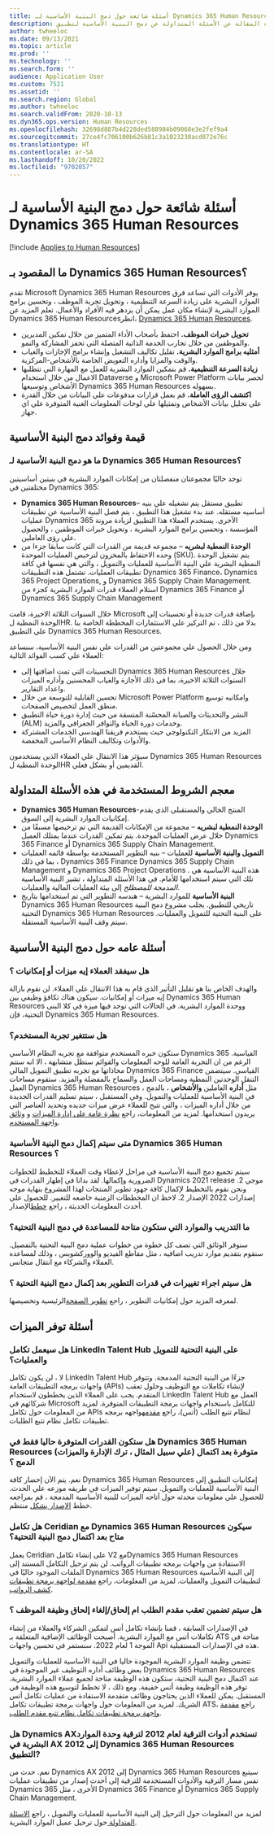 ```yaml
---
title: أسئلة شائعة حول دمج البنية الأساسية لـ Dynamics 365 Human Resources
description: تجيب هذه المقالة عن الأسئلة المتداولة عن دمج البنية الأساسية لتطبيق Microsoft Dynamics 365 Human Resources وتطبيقات التمويل والعمليات.
author: twheeloc
ms.date: 09/13/2021
ms.topic: article
ms.prod: ''
ms.technology: ''
ms.search.form: ''
audience: Application User
ms.custom: 7521
ms.assetid: ''
ms.search.region: Global
ms.author: twheeloc
ms.search.validFrom: 2020-10-13
ms.dyn365.ops.version: Human Resources
ms.openlocfilehash: 32698d887b4d228ded588984b09068e3e2fef9a4
ms.sourcegitcommit: 27ce4fc706100b626b81c3a1023238acd872e76c
ms.translationtype: HT
ms.contentlocale: ar-SA
ms.lasthandoff: 10/20/2022
ms.locfileid: "9702057"
---
```

# <a name="dynamics-365-human-resources-infrastructure-merge-faq"></a>أسئلة شائعة حول دمج البنية الأساسية لـ Dynamics 365 Human Resources

[!include [Applies to Human Resources](../includes/applies-to-hr.md)]

## <a name="what-is-dynamics-365-human-resources"></a>ما المقصود بـ Dynamics 365 Human Resources؟

تقدم Microsoft Dynamics 365 Human Resources يوفر الأدوات التي تساعد فرق الموارد البشرية على زيادة السرعة التنظيمية ، وتحويل تجربة الموظف ، وتحسين برامج الموارد البشرية لإنشاء مكان عمل يمكن أن يزدهر فيه الأفراد والأعمال. تعلم المزيد عن Dynamics 365 Human Resourcesانظر، [Dynamics 365 Human Resources](https://dynamics.microsoft.com/human-resources/overview/).

- **تحويل خبرات الموظف.** احتفظ بأصحاب الأداء المتميز من خلال تمكين المديرين والموظفين من خلال تجارب الخدمة الذاتية المتصلة التي تحفز المشاركة والنمو.
- **أمثليه برامج الموارد البشرية.** تقليل تكاليف التشغيل وإنشاء برامج الإجازات والغياب والوقت والمزايا وأداره التعويض الخاصة بالأشخاص-المركزية.
- **زيادة السرعة التنظيمية.** قم بتمكين الموارد البشرية للعمل مع المهارة التي تتطلبها الاعمال من خلال استخدام Dataverse و Microsoft Power Platform لحصر بيانات الأشخاص وتوسيعها Dynamics 365 Human Resources بسهوله.
- **اكتشف الرؤى العاملة.** قم بعمل قرارات مدفوعات علي البيانات من خلال القدرة علي تحليل بيانات الأشخاص وتمثيلها علي لوحات المعلومات الغنية المتوفرة علي اي جهاز.

## <a name="value-and-benefits-of-the-infrastructure-merge"></a>قيمة وفوائد دمج البنية الأساسية

### <a name="what-is-the-dynamics-365-human-resources-infrastructure-merge"></a>ما هو دمج البنية الأساسية لـ Dynamics 365 Human Resources؟

توجد حاليًا مجموعتان منفصلتان من إمكانات الموارد البشرية في بنيتين أساسيتين مختلفتين في Dynamics 365:

- **Dynamics 365 Human Resources**– تطبيق مستقل يتم تشغيله علي بنيه أساسيه مستقله. عند بدء تشغيل هذا التطبيق ، يتم فصل البنية الأساسية عن تطبيقات عمليات Dynamics 365 الأخرى. يستخدم العملاء هذا التطبيق لزيادة مرونة المؤسسة ، وتحسين برامج الموارد البشرية ، وتحويل خبرات الموظفين ، والحصول علي رؤى العاملين.
- **الوحدة النمطية لبشريه** – مجموعه قديمة من القدرات التي كانت سابقا جزءا من وحده الاحتفاظ بالمخزون لترخيص العمليات الموحدة (SKU). يتم تشغيل الوحدة النمطية البشرية علي البنية الأساسية للعمليات والتمويل ، والتي هي نفسها في كافة تطبيقات العمليات. تشتمل هذه التطبيقات Dynamics 365 Finance، Dynamics 365 Project Operations, و Dynamics 365 Supply Chain Management. استلام العملاء قدرات الموارد البشرية كجزء من Dynamics 365 Finance أو Dynamics 365 Supply Chain Management

خلال السنوات الثلاثة الاخيرة، قامت Microsoft بإضافة قدرات جديدة أو تحسينات إلى الوحدة النمطية لHR. بدلا من ذلك ، تم التركيز علي الاستثمارات المخططة الخاصة بنا علي التطبيق Dynamics 365 Human Resources.

ومن خلال الحصول علي مجموعتين من القدرات علي نفس البنية الأساسية، سنساعد العملاء علي كسب الفوائد التالية:

- التحسينات التي تمت اضافتها إلى Dynamics 365 Human Resources خلال السنوات الثلاثة الاخيرة، بما في ذلك الأجازة والغياب المحسنين وأداره الميزات واعداد التقارير.
- تحسين القابلية للتوسعة من خلال Microsoft Power Platform وامكانيه توسيع منطق العمل لتخصيص الصفحات.
- النشر والتحديثات والصيانة المحسّنة المتسقة من حيث إدارة دورة حياة التطبيق (ALM) وخدمات دورة الحياة والتوافر الجغرافي والمزيد.
- المزيد من الابتكار التكنولوجي حيث يستخدم فريقنا الهندسي الخدمات المشتركة والأدوات وتكاليف النظام الأساسي المخفضة.

سيؤثر هذا الانتقال علي العملاء الذين يستخدمون Dynamics 365 Human Resources الوحدة النمطية لHR القديمين أو بشكل فعلي.

## <a name="glossary-of-terms-used-in-this-faq"></a>معجم الشروط المستخدمة في هذه الأسئلة المتداولة

- **Dynamics 365 Human Resources**-المنتج الحالي والمستقبلي الذي يقدم إمكانيات الموارد البشرية إلى السوق.
- **الوحدة النمطية لبشريه** – مجموعة من الإمكانات القديمة التي تم ترخيصها مسبقًا من خلال عرض العمليات الموحدة. يتم تمكين القدرات عندما يمتلك العميل Dynamics 365 Finance أو Dynamics 365 Supply Chain Management.
- **التمويل والبنية الأساسية** للعمليات – بنيه التطوير المستخدمة بواسطة قائمه العمليات ، بما في ذلك Dynamics 365 Finance Dynamics 365 Supply Chain Management و Dynamics 365 Project Operations . هذه البنية الأساسية هي تلك التي سيتم استخدامها للأمام. في هذا الأسئلة المتداولة ، تشير البنية الأساسية *المدمجة للمصطلح* إلى بيئة العمليات المالية والعمليات.
- **البنية الأساسية** للموارد البشرية – هندسه التطوير التي تم استخدامها بتاريخ Dynamics 365 Human Resources تاريخي للتطبيق. يجلب مشروع دمج البنية التحتية Dynamics 365 Human Resources على البنية التحتية للتمويل والعمليات. سيتم وقف البنية الأساسية المستقلة.

## <a name="general-questions-about-the-infrastructure-merge"></a>أسئلة عامه حول دمج البنية الأساسية

### <a name="will-customers-lose-any-features-or-capabilities"></a>هل سيفقد العملاء إيه ميزات أو إمكانيات ؟

والهدف الخاص بنا هو تقليل التأثير الذي قام به هذا الانتقال علي العملاء. لن نقوم بازالة إيه ميزات أو إمكانيات. سيكون هناك تكافؤ وظيفي بين Dynamics 365 Human Resources ووحدة الموارد البشرية. في الحالات التي توجد فيها ميزة في كلا البنى التحتية، فإن Dynamics 365 Human Resources.

### <a name="will-the-user-experience-change"></a>هل ستتغير تجربة المستخدم؟

ستكون خبره المستخدم متوافقة مع تجربه النظام الأساسي Dynamics 365 القياسية. الرغم من ان التجربة العامة للوحه المعلومات والقوائم ستظل متشابهة ، الا انه ستتم محاذاتها مع تجربه تطبيق التمويل المالي Dynamics 365 Finance القياسي. سيتضمن التنقل الوحدتين النمطية ومساحات العمل والسماح بالمفضلة والمزيد. ستقوم مساحات العمل Dynamics 365 Human Resources ، مثل **أداره** العاملين **والأشخاص** ، بالدمج في البنية الأساسية للعمليات والتمويل. وفي المستقبل ، سيتم تسليم القدرات الجديدة من خلال أداره الميزات ، والتي تتيح للعملاء عرض ميزات جديده وتحديد العناصر التي يريدون استخدامها. لمزيد من المعلومات، راجع [نظرة عامة على إدارة الميزات](../fin-ops-core/fin-ops/get-started/feature-management/feature-management-overview.md) و [وثائق واجهة المستخدم](../fin-ops-core/fin-ops/get-started/user-interface-elements.md?toc=/dynamics365/human-resources/toc.json).

### <a name="when-will-the-dynamics-365-human-resources-infrastructure-merge-be-completed"></a>متى سيتم إكمال دمج البنية الأساسية Dynamics 365 Human Resources ؟

سيتم تجميع دمج البنية الأساسية في مراحل لإعطاء وقت العملاء للتخطيط للخطوات الضرورية وإكمالها. لقد بدانا في إظهار القدرات في Dynamics 2021 release موجي 2. ونحن نقوم بالتخطيط لإكمال كافة جهود تطوير المنتجات لهذا المشروع بنهاية موجه إصدارات 2022 الإصدار 2. لاحظ ان المخططات الزمنية خاضعه للتغيير. للحصول علي أحدث المعلومات الحديثة ، راجع [خطط](/dynamics365-release-plan/2021wave2/finance-operations/dynamics365-finance)الإصدار.

### <a name="what-training-and-resources-will-be-available-to-help-with-the-infrastructure-merge"></a>ما التدريب والموارد التي ستكون متاحة للمساعدة في دمج البنية التحتية؟

سنوفر الوثائق التي تصف كل خطوة من خطوات عملية دمج البنية التحتية بالتفصيل. سنقوم بتقديم موارد تدريب اضافيه ، مثل مقاطع الفيديو والووركشوبس ، وذلك لمساعده العملاء والشركاء مع انتقال متجانس.

### <a name="will-there-be-changes-in-development-capabilities-after-the-infrastructure-merge-is-completed"></a>هل سيتم اجراء تغييرات في قدرات التطوير بعد إكمال دمج البنية التحتية ؟

لمعرفه المزيد حول إمكانيات التطوير ، راجع [تطوير الصفحة](../fin-ops-core/dev-itpro/dev-tools/developer-home-page.md)الرئيسية وتخصيصها.

## <a name="feature-availability-questions"></a>أسئلة توفر الميزات

### <a name="will-the-linkedin-talent-hub-integration-work-on-the-finance-and-operations-infrastructure"></a>هل سيعمل تكامل LinkedIn Talent Hub على البنية التحتية للتمويل والعمليات؟

لا ، لن يكون تكامل LinkedIn Talent Hub جزءًا من البنية التحتية المدمجة. وتتوفر واجهات برمجه التطبيقات العامة (APIs) لإنشاء تكاملات مع التوظيف وحلول تعقب المتقدم. يجب على العملاء الذين يخططون لاستخدام LinkedIn Talent Hub العمل مع شركائهم في Microsoft للتكامل باستخدام واجهات برمجة التطبيقات المتوفرة. لمزيد من المعلومات حول تكامل APIs لنظام تتبع الطلب (أتس)، راجع [مقدمه](./hr-admin-integration-ats-api-introduction.md)واجهه برمجه تطبيقات تكامل نظام تتبع الطلبات.

### <a name="will-the-capabilities-that-are-currently-available-only-in-dynamics-365-human-resources-for-example-leave-management-and-benefits-management-be-available-after-the-merge-is-completed"></a>هل ستكون القدرات المتوفرة حاليا فقط في Dynamics 365 Human Resources (علي سبيل المثال ، ترك الإدارة والميزات) متوفرة بعد اكتمال الدمج ؟

نعم. يتم الآن إحضار كافة Dynamics 365 Human Resources إمكانيات التطبيق إلى البنية الأساسية للعمليات والتمويل. سيتم توفير الميزات في طريقه موزعه علي الحدث. للحصول علي معلومات محدثه حول أتاحه الميزات للبنية الأساسية المدمجة ، قم بمراجعه خطط [الإصدار بشكل](/dynamics365-release-plan/2021wave2/finance-operations/dynamics365-finance) منتظم.

### <a name="will-ceridian-integrations-with-dynamics-365-human-resources-be-available-after-the-infrastructure-merge-is-completed"></a>هل تكامل Ceridian مع Dynamics 365 Human Resources سيكون متاح بعد اكتمال دمج البنية التحتية؟

يعمل Ceridian على إنشاء تكامل V2 معDynamics 365 Human Resources الاستفادة من واجهات برمجه تطبيقات الرواتب. لن يتم ترحيل التكامل المستند إلى الملفات الموجود حاليًا في Dynamics 365 Human Resources إلى البنية الأساسية لتطبيقات التمويل والعمليات. لمزيد من المعلومات، راجع [مقدمة لواجهة برمجة تطبيقات كشف الرواتب](./hr-admin-integration-payroll-api-introduction.md).

### <a name="will-applicant-tracking-or-onboardingoffboarding-of-employees-functionality-be-included"></a>هل سيتم تضمين تعقب مقدم الطلب ام إلحاق/إلغاء إلحاق وظيفة الموظف ؟

في الإصدارات السابقة ، قمنا بإنشاء تكامل أتس لتمكين الشركاء والعملاء من إنشاء تكاملات أتس مع الموارد البشرية. أصبحت الوظائف الإضافية المتعلقة بـ ATS متاحة في الموجة 1 لعام 2022. سنستمر في تحسين واجهات Api هذه في الإصدارات المستقبلية.

تتضمن وظيفة الموارد البشرية الموجودة حاليا في البنية الأساسية للعمليات والتمويل بعض وظائف أداره التوظيف غير الموجودة في Dynamics 365 Human Resources عند اكتمال دمج البنية التحتية، ستكون هذه الوظيفة متاحة لجميع عملاء الموارد البشرية. توفر هذه الوظيفة وظيفة أتس خفيفة. ومع ذلك ، لا تخطط لتوسيع هذه الوظيفة في المستقبل. يمكن للعملاء الذين يحتاجون وظائف متقدمة الاستفادة من عمليات تكامل أتس الشريك. لمزيد من المعلومات حول واجهات برمجة تطبيقات تكامل ATS، راجع [مقدمة واجهة برمجة تطبيقات تكامل نظام تتبع مقدم الطلب](./hr-admin-integration-ats-api-introduction.md).

### <a name="will-the-dynamics-ax-2012-upgrade-tools-be-used-to-upgrade-the-hr-module-in-ax-2012-to-the-dynamics-365-human-resources-app"></a>هل Dynamics AXتستخدم أدوات الترقية لعام 2012 لترقية وحدة الموارد البشرية في AX 2012 إلى Dynamics 365 Human Resources التطبيق?

نعم. حدث من Dynamics AX إلى 2012 Dynamics 365 Human Resources سيتبع نفس مسار الترقية والأدوات المستخدمة للترقية إلى أحدث إصدار من تطبيقات عمليات Dynamics 365 الأخرى ، مثل Dynamics 365 Finance أو Dynamics 365 Supply Chain Management.

لمزيد من المعلومات حول الترحيل إلى البنية الأساسية للعمليات والتمويل ، راجع [الاسئلة المتداولة ](./customer-migration.md) حول ترحيل عميل الموارد البشرية.

